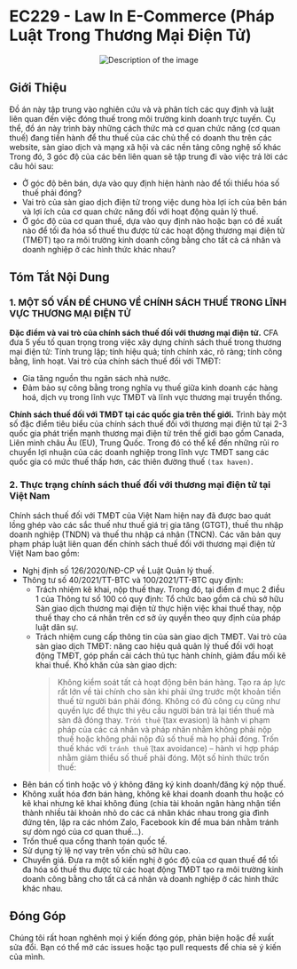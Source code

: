# EC229 - Law In E-Commerce (Pháp Luật Trong Thương Mại Điện Tử)

<p align="center">
  <img src="https://github.com/haiphan2000/EC229-Law-In-E-Commerce/assets/45815546/07b71462-6d4b-473d-aa42-5ea711e2d42c" alt="Description of the image">
</p>

## Giới Thiệu
Đồ án này tập trung vào nghiên cứu và và phân tích các quy định và luật liên quan đến việc đóng thuế trong môi trường kinh doanh trực tuyến. Cụ thể, đồ án này trình bày những cách thức mà cơ quan chức năng (cơ quan thuế) đang tiến hành để thu thuế của các chủ thể có doanh thu trên các website, sàn giao dịch và mạng xã hội và các nền tảng công nghệ số khác Trong đó, 3 góc độ của các bên liên quan sẽ tập trung đi vào việc trả lời các câu hỏi sau:
- Ở góc độ bên bán, dựa vào quy định hiện hành nào để tối thiểu hóa số thuế phải đóng?
- Vai trò của sàn giao dịch điện tử trong việc dung hòa lợi ích của bên bán và lợi ích của cơ quan chức năng đối với hoạt động quản lý thuế.
- Ở góc độ của cơ quan thuế, dựa vào quy định nào hoặc bạn có đề xuất nào để tối đa hóa số thuế thu được từ các hoạt động thương mại điện tử (TMĐT) tạo ra môi trường kinh doanh công bằng cho tất cả cá nhân và doanh nghiệp ở các hình thức khác nhau?
## Tóm Tắt Nội Dung
### 1. MỘT SỐ VẤN ĐỀ CHUNG VỀ CHÍNH SÁCH THUẾ TRONG LĨNH VỰC THƯƠNG MẠI ĐIỆN TỬ
**Đặc điểm và vai trò của chính sách thuế đối với thương mại điện tử.**
CFA đưa 5 yếu tố quan trọng trong việc xây dựng chính sách thuế trong thương mại điện tử: Tính trung lập; tính hiệu quả; tính chính xác, rõ ràng; tính công bằng, linh hoạt.
Vai trò của chính sách thuế đối với TMĐT:
- Gia tăng nguồn thu ngân sách nhà nước.
- Đảm bảo sự công bằng trong nghĩa vụ thuế giữa kinh doanh các hàng hoá, dịch vụ trong lĩnh vực TMĐT và lĩnh vực thương mại truyền thống.

**Chính sách thuế đối với TMĐT tại các quốc gia trên thế giới.** Trình bày một số đặc điểm tiêu biểu của chính sách thuế đối với thương mại điện tử tại 2-3 quốc gia phát triển mạnh thương mại điện tử trên thế giới bao gồm Canada, Liên minh châu Âu (EU), Trung Quốc. Trong đó có thể kể đến những rủi ro chuyển lợi nhuận của các doanh nghiệp trong lĩnh vực TMĐT sang các quốc gia có mức thuế thấp hơn, các thiên đường thuế `(tax haven)`.
### 2. Thực trạng chính sách thuế đối với thương mại điện tử tại Việt Nam
Chính sách thuế đối với TMĐT của Việt Nam hiện nay đã được bao quát lồng ghép vào các sắc thuế như thuế giá trị gia tăng (GTGT), thuế thu nhập doanh nghiệp (TNDN) và thuế thu nhập cá nhân (TNCN).
Các văn bản quy phạm pháp luật liên quan đến chính sách thuế đối với thương mại điện tử Việt Nam bao gồm:
- Nghị định số 126/2020/NĐ-CP về Luật Quản lý thuế.
- Thông tư số 40/2021/TT-BTC và 100/2021/TT-BTC quy định:
  + Trách nhiệm kê khai, nộp thuế thay. Trong đó, tại điểm đ mục 2 điều 1 của Thông tư số 100 có quy định: Tổ chức bao gồm cả chủ sở hữu Sàn giao dịch thương mại điện tử thực hiện việc khai thuế thay, nộp thuế thay cho cá nhân trên cơ sở ủy quyền theo quy định của pháp luật dân sự.
  + Trách nhiệm cung cấp thông tin của sàn giao dịch TMĐT.
  Vai trò của sàn giao dịch TMĐT: nâng cao hiệu quả quản lý thuế đối với hoạt động TMĐT, góp phần cải cách thủ tục hành chính, giảm đầu mối kê khai thuế.
  Khó khăn của sàn giao dịch:
    > Không kiểm soát tất cả hoạt động bên bán hàng.
    > Tạo ra áp lực rất lớn về tài chính cho sàn khi phải ứng trước một khoản tiền thuế từ người bán phải đóng.
    > Không có đủ công cụ cũng như quyền lực để thực thi yêu cầu người bán trả lại tiền thuế mà sàn đã đóng thay.
`Trốn thuế` (tax evasion) là hành vi phạm pháp của các cá nhân và pháp nhân nhằm không phải nộp thuế hoặc không phải nộp đủ số thuế mà họ phải đóng. Trốn thuế khác với `tránh thuế` (tax avoidance) – hành vi hợp pháp nhằm giảm thiểu số thuế phải đóng.
Một số hình thức trốn thuế:
- Bên bán cố tình hoặc vô ý không đăng ký kinh doanh/đăng ký nộp thuế.
- Không xuất hóa đơn bán hàng, không kê khai doanh doanh thu hoặc có kê khai nhưng kê khai không đúng (chia tài khoản ngân hàng nhận tiền thành nhiều tài khoản nhỏ do các cá nhân khác nhau trong gia đình đứng tên, lập ra các nhóm Zalo, Facebook kín để mua bán nhằm tránh sự dòm ngó của cơ quan thuế...).
- Trốn thuế qua cổng thanh toán quốc tế.
- Sử dụng tỷ lệ nợ vay trên vốn chủ sở hữu cao.
- Chuyển giá.
Đưa ra một số kiến nghị ở góc độ của cơ quan thuế để tối đa hóa số thuế thu được từ các hoạt động TMĐT tạo ra môi trường kinh doanh công bằng cho tất cả cá nhân và doanh nghiệp ở các hình thức khác nhau.
## Đóng Góp
Chúng tôi rất hoan nghênh mọi ý kiến đóng góp, phản biện hoặc đề xuất sửa đổi. Bạn có thể mở các issues hoặc tạo pull requests để chia sẻ ý kiến của mình.
